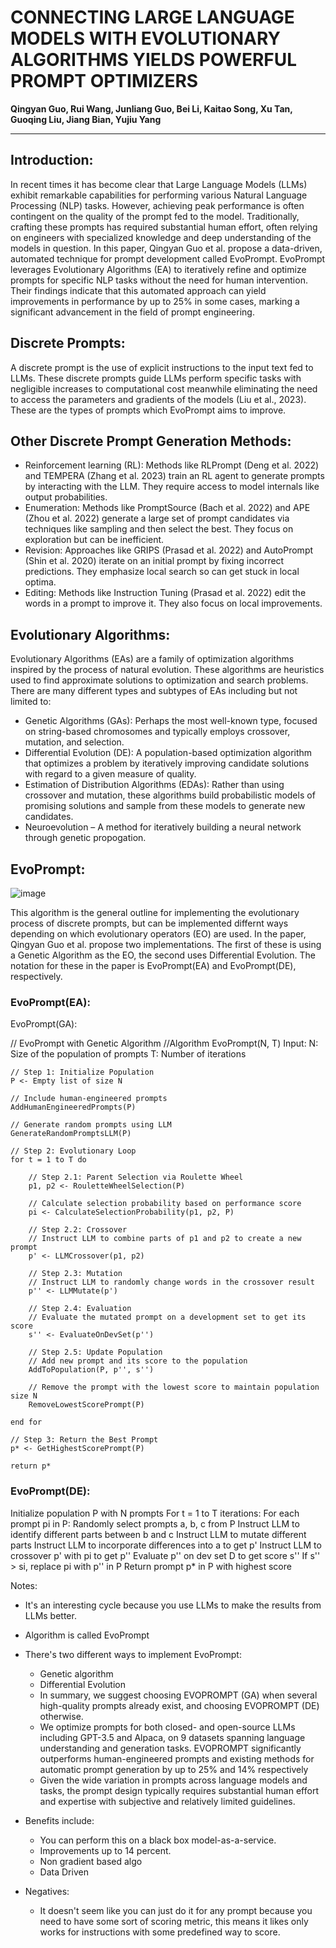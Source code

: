 # CONNECTING LARGE LANGUAGE MODELS WITH EVOLUTIONARY ALGORITHMS YIELDS POWERFUL PROMPT OPTIMIZERS
**Qingyan Guo, Rui Wang, Junliang Guo, Bei Li, Kaitao Song, Xu Tan, Guoqing Liu, Jiang Bian, Yujiu Yang**
****************************************************************************************************
## Introduction: 
In recent times it has become clear that Large Language Models (LLMs) exhibit remarkable capabilities for performing various Natural Language Processing (NLP) tasks. However, achieving peak performance is often contingent on the quality of the prompt fed to the model. Traditionally, crafting these prompts has required substantial human effort, often relying on engineers with specialized knowledge and deep understanding of the models in question. In this paper, Qingyan Guo et al. propose a data-driven, automated technique for prompt development called EvoPrompt. EvoPrompt leverages Evolutionary Algorithms (EA) to iteratively refine and optimize prompts for specific NLP tasks without the need for human intervention. Their findings indicate that this automated approach can yield improvements in performance by up to 25% in some cases, marking a significant advancement in the field of prompt engineering.
 
## Discrete Prompts:
A discrete prompt is the use of explicit instructions to the input text fed to LLMs. These discrete prompts guide LLMs perform specific tasks with negligible increases to computational cost meanwhile eliminating
the need to access the parameters and gradients of the models (Liu et al., 2023). These are the types of prompts which EvoPrompt aims to improve. 

## Other Discrete Prompt Generation Methods:
- Reinforcement learning (RL): Methods like RLPrompt (Deng et al. 2022) and TEMPERA (Zhang et al. 2023) train an RL agent to generate prompts by interacting with the LLM. They require access to model internals like output probabilities.
- Enumeration: Methods like PromptSource (Bach et al. 2022) and APE (Zhou et al. 2022) generate a large set of prompt candidates via techniques like sampling and then select the best. They focus on exploration but can be inefficient.
- Revision: Approaches like GRIPS (Prasad et al. 2022) and AutoPrompt (Shin et al. 2020) iterate on an initial prompt by fixing incorrect predictions. They emphasize local search so can get stuck in local optima.
- Editing: Methods like Instruction Tuning (Prasad et al. 2022) edit the words in a prompt to improve it. They also focus on local improvements.

## Evolutionary Algorithms:
Evolutionary Algorithms (EAs) are a family of optimization algorithms inspired by the process of natural evolution. These algorithms are heuristics used to find approximate solutions to optimization and search problems. There are many different types and subtypes of EAs including but not limited to:

- Genetic Algorithms (GAs): Perhaps the most well-known type, focused on string-based chromosomes and typically employs crossover, mutation, and selection.
- Differential Evolution (DE): A population-based optimization algorithm that optimizes a problem by iteratively improving candidate solutions with regard to a given measure of quality.
- Estimation of Distribution Algorithms (EDAs): Rather than using crossover and mutation, these algorithms build probabilistic models of promising solutions and sample from these models to generate new candidates.
- Neuroevolution – A method for iteratively building a neural network through genetic propogation. 

## EvoPrompt:
![image](https://github.com/danielrosen29/QingyanGuo_Etal_Analysis/assets/75226826/162d89db-a9ee-4772-81cb-c2ffa9916c87)

This algorithm is the general outline for implementing the evolutionary process of discrete prompts, but can be implemented differnt ways depending on which evolutionary operators (EO) are used. In the paper, Qingyan Guo et al. propose two implementations. The first of these is using a Genetic Algorithm as the EO, the second uses Differential Evolution. The notation for these in the paper is EvoPrompt(EA) and EvoPrompt(DE), respectively. 

### EvoPrompt(EA):
EvoPrompt(GA):

// EvoPrompt with Genetic Algorithm
//Algorithm EvoPrompt(N, T)
    Input:
        N: Size of the population of prompts
        T: Number of iterations
    
    // Step 1: Initialize Population
    P <- Empty list of size N
    
    // Include human-engineered prompts
    AddHumanEngineeredPrompts(P)
    
    // Generate random prompts using LLM
    GenerateRandomPromptsLLM(P)
    
    // Step 2: Evolutionary Loop
    for t = 1 to T do
    
        // Step 2.1: Parent Selection via Roulette Wheel
        p1, p2 <- RouletteWheelSelection(P)
        
        // Calculate selection probability based on performance score
        pi <- CalculateSelectionProbability(p1, p2, P)
        
        // Step 2.2: Crossover
        // Instruct LLM to combine parts of p1 and p2 to create a new prompt
        p' <- LLMCrossover(p1, p2)
        
        // Step 2.3: Mutation
        // Instruct LLM to randomly change words in the crossover result
        p'' <- LLMMutate(p')
        
        // Step 2.4: Evaluation
        // Evaluate the mutated prompt on a development set to get its score
        s'' <- EvaluateOnDevSet(p'')
        
        // Step 2.5: Update Population
        // Add new prompt and its score to the population
        AddToPopulation(P, p'', s'')
        
        // Remove the prompt with the lowest score to maintain population size N
        RemoveLowestScorePrompt(P)
        
    end for
    
    // Step 3: Return the Best Prompt
    p* <- GetHighestScorePrompt(P)
    
    return p*


### EvoPrompt(DE):

Initialize population P with N prompts
For t = 1 to T iterations:
For each prompt pi in P:
Randomly select prompts a, b, c from P
Instruct LLM to identify different parts between b and c
Instruct LLM to mutate different parts
Instruct LLM to incorporate differences into a to get p'
Instruct LLM to crossover p' with pi to get p''
Evaluate p'' on dev set D to get score s''
If s'' > si, replace pi with p'' in P
Return prompt p* in P with highest score


Notes:
- It's an interesting cycle because you use LLMs to make the results from LLMs better.
- Algorithm is called EvoPrompt
- There's two different ways to implement EvoPrompt:
  - Genetic algorithm
  - Differential Evolution
  - In summary, we suggest choosing EVOPROMPT (GA) when several high-quality prompts already exist, and choosing EVOPROMPT (DE) otherwise.
  - We optimize prompts for both closed- and open-source LLMs including GPT-3.5 and Alpaca, on 9 datasets spanning language understanding and generation tasks. EVOPROMPT significantly outperforms human-engineered prompts and existing methods for automatic prompt generation by up to 25% and 14% respectively
  - Given the wide variation in prompts across language models and tasks, the prompt design typically requires substantial human effort and expertise with subjective and relatively limited guidelines.
    
    
- Benefits include:
  - You can perform this on a black box model-as-a-service.
  - Improvements up to 14 percent.
  - Non gradient based algo
  - Data Driven

- Negatives:	
	- It doesn't seem like you can just do it for any prompt because you need to have some sort of scoring metric, this means it likes only works for instructions with some predefined way to score. 
